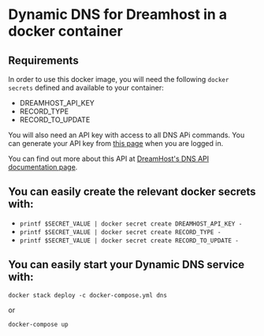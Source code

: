 <h1>Dynamic DNS for Dreamhost in a docker container</h1>
<h2>Requirements</h2>

In order to use this docker image, you will need the following `docker secrets` defined and available to your container:

- DREAMHOST_API_KEY
- RECORD_TYPE
- RECORD_TO_UPDATE

You will also need an API key with access to all DNS APi commands.  You can generate your API key from [this page](https://panel.dreamhost.com/?tree=home.api) when you are logged in.

You can find out more about this API at [DreamHost's DNS API documentation page](https://help.dreamhost.com/hc/en-us/articles/217555707-DNS-API-commands).

<h2>You can easily create the relevant docker secrets with:</h2>

- `printf $SECRET_VALUE | docker secret create DREAMHOST_API_KEY -`
- `printf $SECRET_VALUE | docker secret create RECORD_TYPE -`
- `printf $SECRET_VALUE | docker secret create RECORD_TO_UPDATE -`

<h2>You can easily start your Dynamic DNS service with:</h2>

`docker stack deploy -c docker-compose.yml dns`

or

`docker-compose up`
